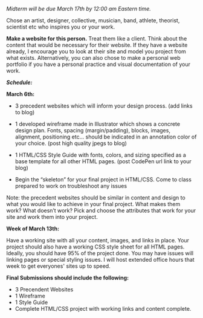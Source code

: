 _Midterm will be due March 17th by 12:00 am Eastern time._


Chose an artist, designer, collective, musician, band, athlete, theorist, scientist etc who inspires you or your work.

**Make a website for this person.**  Treat them like a client.  Think about the content that would be necessary for their website.  If they have a website already, I encourage you to look at their site and model you project from what exists.  Alternatively, you can also chose to make a personal web portfolio if you have a personal practice and visual documentation of your work.

**_Schedule:_**

**March 6th:**

* 3 precedent websites which will inform your design process.  (add links to blog)

* 1 developed wireframe made in Illustrator which shows a concrete design plan.  Fonts, spacing (margin/padding), blocks, images, alignment, positioning etc...  should be indicated in an annotation color of your choice. (post high quality jpegs to blog)

* 1 HTML/CSS Style Guide with fonts, colors, and sizing specified as a base template for all other HTML pages. (post CodePen url link to your blog)

* Begin the “skeleton” for your final project in HTML/CSS.  Come to class prepared to work on troubleshoot any issues

Note: the precedent websites should be similar in content and design to what you would like to achieve in your final project.  What makes them work? What doesn’t work? Pick and choose the attributes that work for your site and work them into your project.

**Week of March 13th:**

Have a working site with all your content, images, and links in place.  Your project should also have a working CSS style sheet for all HTML pages.  Ideally, you should have 95% of the project done.  You may have issues will linking pages or special styling issues.  I will host extended office hours that week to get everyones' sites up to speed.

**Final Submissions should include the following:**

* 3 Precendent Websites
* 1 Wireframe
* 1 Style Guide
* Complete HTML/CSS project with working links and content complete.
